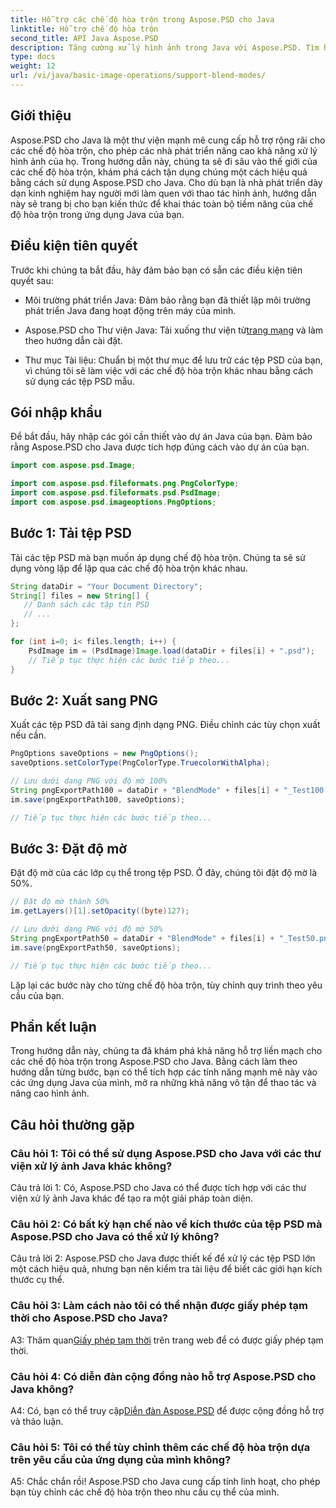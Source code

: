 ```yaml
---
title: Hỗ trợ các chế độ hòa trộn trong Aspose.PSD cho Java
linktitle: Hỗ trợ chế độ hòa trộn
second_title: API Java Aspose.PSD
description: Tăng cường xử lý hình ảnh trong Java với Aspose.PSD. Tìm hiểu cách tận dụng các chế độ hòa trộn để có hiệu ứng tuyệt đẹp.
type: docs
weight: 12
url: /vi/java/basic-image-operations/support-blend-modes/
---
```

## Giới thiệu

Aspose.PSD cho Java là một thư viện mạnh mẽ cung cấp hỗ trợ rộng rãi cho các chế độ hòa trộn, cho phép các nhà phát triển nâng cao khả năng xử lý hình ảnh của họ. Trong hướng dẫn này, chúng ta sẽ đi sâu vào thế giới của các chế độ hòa trộn, khám phá cách tận dụng chúng một cách hiệu quả bằng cách sử dụng Aspose.PSD cho Java. Cho dù bạn là nhà phát triển dày dạn kinh nghiệm hay người mới làm quen với thao tác hình ảnh, hướng dẫn này sẽ trang bị cho bạn kiến thức để khai thác toàn bộ tiềm năng của chế độ hòa trộn trong ứng dụng Java của bạn.

## Điều kiện tiên quyết

Trước khi chúng ta bắt đầu, hãy đảm bảo bạn có sẵn các điều kiện tiên quyết sau:

- Môi trường phát triển Java: Đảm bảo rằng bạn đã thiết lập môi trường phát triển Java đang hoạt động trên máy của mình.

-  Aspose.PSD cho Thư viện Java: Tải xuống thư viện từ[trang mạng](https://releases.aspose.com/psd/java/) và làm theo hướng dẫn cài đặt.

- Thư mục Tài liệu: Chuẩn bị một thư mục để lưu trữ các tệp PSD của bạn, vì chúng tôi sẽ làm việc với các chế độ hòa trộn khác nhau bằng cách sử dụng các tệp PSD mẫu.

## Gói nhập khẩu

Để bắt đầu, hãy nhập các gói cần thiết vào dự án Java của bạn. Đảm bảo rằng Aspose.PSD cho Java được tích hợp đúng cách vào dự án của bạn.

```java
import com.aspose.psd.Image;

import com.aspose.psd.fileformats.png.PngColorType;
import com.aspose.psd.fileformats.psd.PsdImage;
import com.aspose.psd.imageoptions.PngOptions;
```

## Bước 1: Tải tệp PSD

Tải các tệp PSD mà bạn muốn áp dụng chế độ hòa trộn. Chúng ta sẽ sử dụng vòng lặp để lặp qua các chế độ hòa trộn khác nhau.

```java
String dataDir = "Your Document Directory";
String[] files = new String[] {
   // Danh sách các tập tin PSD
   // ...
};

for (int i=0; i< files.length; i++) {
    PsdImage im = (PsdImage)Image.load(dataDir + files[i] + ".psd");
    // Tiếp tục thực hiện các bước tiếp theo...
}
```

## Bước 2: Xuất sang PNG

Xuất các tệp PSD đã tải sang định dạng PNG. Điều chỉnh các tùy chọn xuất nếu cần.

```java
PngOptions saveOptions = new PngOptions();
saveOptions.setColorType(PngColorType.TruecolorWithAlpha);

// Lưu dưới dạng PNG với độ mờ 100%
String pngExportPath100 = dataDir + "BlendMode" + files[i] + "_Test100.png";
im.save(pngExportPath100, saveOptions);

// Tiếp tục thực hiện các bước tiếp theo...
```

## Bước 3: Đặt độ mờ

Đặt độ mờ của các lớp cụ thể trong tệp PSD. Ở đây, chúng tôi đặt độ mờ là 50%.

```java
// Đặt độ mờ thành 50%
im.getLayers()[1].setOpacity((byte)127);

// Lưu dưới dạng PNG với độ mờ 50%
String pngExportPath50 = dataDir + "BlendMode" + files[i] + "_Test50.png";
im.save(pngExportPath50, saveOptions);

// Tiếp tục thực hiện các bước tiếp theo...
```

Lặp lại các bước này cho từng chế độ hòa trộn, tùy chỉnh quy trình theo yêu cầu của bạn.

## Phần kết luận

Trong hướng dẫn này, chúng ta đã khám phá khả năng hỗ trợ liền mạch cho các chế độ hòa trộn trong Aspose.PSD cho Java. Bằng cách làm theo hướng dẫn từng bước, bạn có thể tích hợp các tính năng mạnh mẽ này vào các ứng dụng Java của mình, mở ra những khả năng vô tận để thao tác và nâng cao hình ảnh.

## Câu hỏi thường gặp

### Câu hỏi 1: Tôi có thể sử dụng Aspose.PSD cho Java với các thư viện xử lý ảnh Java khác không?

Câu trả lời 1: Có, Aspose.PSD cho Java có thể được tích hợp với các thư viện xử lý ảnh Java khác để tạo ra một giải pháp toàn diện.

### Câu hỏi 2: Có bất kỳ hạn chế nào về kích thước của tệp PSD mà Aspose.PSD cho Java có thể xử lý không?

Câu trả lời 2: Aspose.PSD cho Java được thiết kế để xử lý các tệp PSD lớn một cách hiệu quả, nhưng bạn nên kiểm tra tài liệu để biết các giới hạn kích thước cụ thể.

### Câu hỏi 3: Làm cách nào tôi có thể nhận được giấy phép tạm thời cho Aspose.PSD cho Java?

 A3: Thăm quan[Giấy phép tạm thời](https://purchase.aspose.com/temporary-license/) trên trang web để có được giấy phép tạm thời.

### Câu hỏi 4: Có diễn đàn cộng đồng nào hỗ trợ Aspose.PSD cho Java không?

 A4: Có, bạn có thể truy cập[Diễn đàn Aspose.PSD](https://forum.aspose.com/c/psd/34) để được cộng đồng hỗ trợ và thảo luận.

### Câu hỏi 5: Tôi có thể tùy chỉnh thêm các chế độ hòa trộn dựa trên yêu cầu của ứng dụng của mình không?

A5: Chắc chắn rồi! Aspose.PSD cho Java cung cấp tính linh hoạt, cho phép bạn tùy chỉnh các chế độ hòa trộn theo nhu cầu cụ thể của mình.
